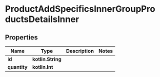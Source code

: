 
# ProductAddSpecificsInnerGroupProductsDetailsInner

## Properties
| Name | Type | Description | Notes |
| ------------ | ------------- | ------------- | ------------- |
| **id** | **kotlin.String** |  |  |
| **quantity** | **kotlin.Int** |  |  |



